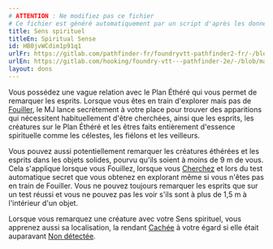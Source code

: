 ```yaml
---
# ATTENTION : Ne modifiez pas ce fichier
# Ce fichier est généré automatiquement par un script d'après les données du module Foundry VTT officiel et de sa traduction
title: Sens spirituel
titleEn: Spiritual Sense
id: HB0jvWCdim1p91q1
urlFr: https://gitlab.com/pathfinder-fr/foundryvtt-pathfinder2-fr/-/blob/master/data/feats/HB0jvWCdim1p91q1.htm
urlEn: https://gitlab.com/hooking/foundry-vtt---pathfinder-2e/-/blob/master/packs/data/feats.db/spiritual-sense.json
layout: dons
---
```

Vous possédez une vague relation avec le Plan Éthéré qui vous permet de remarquer les esprits. Lorsque vous êtes en train d'explorer mais pas de  [Fouiller](../actions/fouiller.md), le MJ lance secrètement à votre place pour trouver des apparitions qui nécessitent habituellement d'être cherchées, ainsi que les esprits, les créatures sur le Plan Éthéré et les êtres faits entièrement d'essence spirituelle comme les célestes, les fiélons et les veilleurs.

Vous pouvez aussi potentiellement remarquer les créatures éthérées et les esprits dans les objets solides, pourvu qu'ils soient à moins de 9 m de vous. Cela s'applique lorsque vous Fouillez, lorsque vous [Cherchez](../actions/chercher.md) et lors du test automatique secret que vous obtenez en explorant même si vous n'êtes pas en train de Fouiller. Vous ne pouvez toujours remarquer les esprits que sur un test réussi et vous ne pouvez pas les voir s'ils sont à plus de 1,5 m à l'intérieur d'un objet.

Lorsque vous remarquez une créature avec votre Sens spirituel, vous apprenez aussi sa localisation, la rendant [Cachée](../conditions/caché.md) à votre égard si elle était auparavant [Non détectée](../conditions/non-détecté.md).

